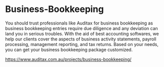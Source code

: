 # Business-Bookkeeping
You should trust professionals like Auditax for business bookkeeping as business bookkeeping entries require due diligence and any deviation can land you in serious troubles. With the aid of best accounting softwares, we help our clients cover the aspects of business activity statements, payroll processing, management reporting, and tax returns. Based on your needs, you can get your business bookkeeping package customized.

https://www.auditax.com.au/projects/business-bookkeeping/
